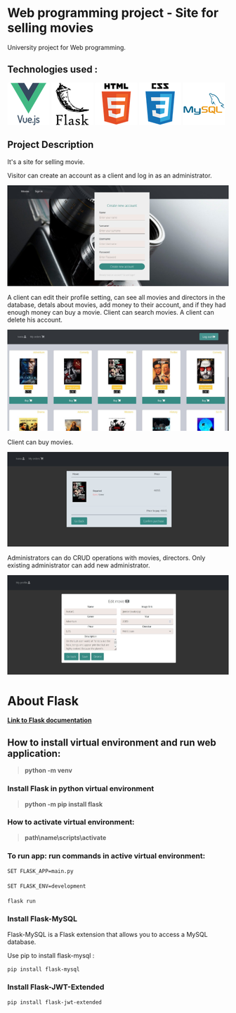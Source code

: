 # Web programming project - Site for selling movies

University project for Web programming. 

## Technologies used :

![technologies](/assets/vuejs.png) ![technologies](/assets/flask.png) ![technologies](/assets/html5.png) ![technologies](/assets/css3.png) ![technologies](/assets/mysql.png)

## Project Description

It's a site for selling movie.

Visitor can create an account as a client and log in as an administrator.

![technologies](/assets/1.jpg)

A client can edit their profile setting, can see all movies and directors in the database, detals about movies, add money to their account, and if they had enough money can buy a movie. Client can search movies. A client can delete his account.

![technologies](/assets/2.jpg)

Client can buy movies.

![technologies](/assets/3.jpg)


Administrators can do CRUD operations with movies, directors. Only existing administrator can add new administrator.

![technologies](/assets/4.jpg)

# About Flask

 [**Link to Flask documentation**](https://flask.palletsprojects.com/en/2.0.x/)

 ## How to install virtual environment and run web application:
 
 > **python -m venv**
 
 
 ### Install Flask in python virtual environment
 
 > **python -m pip install flask**
 
 ### How to activate virtual environment:
 
 > **path\name\scripts\activate**
 
 ### To run app: run commands in active virtual environment:
 ```bash 
 SET FLASK_APP=main.py
 
 SET FLASK_ENV=development 
 
 flask run
 ```
 
 ### Install Flask-MySQL
 
 Flask-MySQL is a Flask extension that allows you to access a MySQL database.
 
 Use pip to install flask-mysql :
 
 ```
 pip install flask-mysql
 ```
 
 ### Install Flask-JWT-Extended
 
 ```
 pip install flask-jwt-extended
 ```
